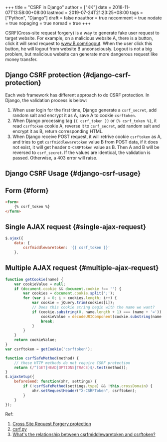 +++
title = "CSRF in Django"
author = ["KK"]
date = 2018-11-07T13:58:00+08:00
lastmod = 2019-07-24T21:23:25+08:00
tags = ["Python", "Django"]
draft = false
noauthor = true
nocomment = true
nodate = true
nopaging = true
noread = true
+++

CSRF(Cross-site request forgery) is a way to generate fake user request to target website. For example, on a malicious website A, there is a button, click it will send request to www.B.com/logout. When the user click this button, he will logout from website B unconsciously. Logout is not a big problem, but malicious website can generate more dangerous request like money transfer.


## Django CSRF protection {#django-csrf-protection}

Each web framework has different approach to do CSRF protection. In Django, the  validation process is below:

1.  When user login for the first time, Django generate a `csrf_secret`, add random salt and encrypt it as A, save A to cookie `csrftoken`.
2.  When Django processing tag `{{ csrf_token }}` or `{% csrf_token %}`, it read `csrftoken` cookie A, reverse it to `csrf_secret`, add random salt and encrypt it as B, return corresponding HTML.
3.  When Django receive POST request, it will retrive cookie `csrftoken` as A, and tries to get `csrfmiddlewaretoken` value B from POST data, if it does not exist, it will get header `X-CSRFToken` value as B. Then A and B will be reversed to `csrf_secret`. If the values are identical, the validation is passed. Otherwise, a 403 error will raise.


## Django CSRF Usage {#django-csrf-usage}


## Form {#form}

```html
<form>
    {% csrf_token %}
</form>
```


## Single AJAX request {#single-ajax-request}

```js
$.ajax({
    data: {
        csrfmiddlewaretoken: '{{ csrf_token }}'
    },
```


## Multiple AJAX request {#multiple-ajax-request}

```js
function getCookie(name) {
    var cookieValue = null;
    if (document.cookie && document.cookie !== '') {
        var cookies = document.cookie.split(';');
        for (var i = 0; i < cookies.length; i++) {
            var cookie = jQuery.trim(cookies[i]);
            // Does this cookie string begin with the name we want?
            if (cookie.substring(0, name.length + 1) === (name + '=')) {
                cookieValue = decodeURIComponent(cookie.substring(name.length + 1));
                break;
            }
        }
    }
    return cookieValue;
}
var csrftoken = getCookie('csrftoken');

function csrfSafeMethod(method) {
    // these HTTP methods do not require CSRF protection
    return (/^(GET|HEAD|OPTIONS|TRACE)$/.test(method));
}
$.ajaxSetup({
    beforeSend: function(xhr, settings) {
        if (!csrfSafeMethod(settings.type) && !this.crossDomain) {
            xhr.setRequestHeader("X-CSRFToken", csrftoken);
        }
    }
});
```

Ref:

1.  [Cross Site Request Forgery protection](https://docs.djangoproject.com/en/2.1/ref/csrf/)
2.  [csrf.py](https://github.com/django/django/blob/master/django/middleware/csrf.py)
3.  [What's the relationship between csrfmiddlewaretoken and csrftoken?](https://stackoverflow.com/questions/48002861/whats-the-relationship-between-csrfmiddlewaretoken-and-csrftoken)
